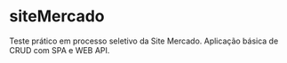 # siteMercado
Teste prático em processo seletivo da Site Mercado. Aplicação básica de CRUD com SPA e WEB API.
